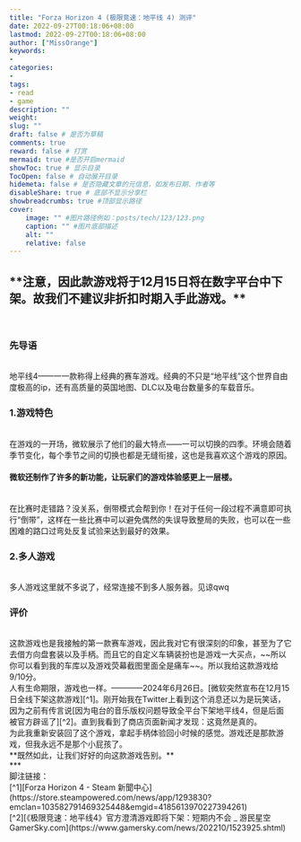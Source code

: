 ```yaml
---
title: "Forza Horizon 4 (极限竞速：地平线 4) 测评"
date: 2022-09-27T00:18:06+08:00
lastmod: 2022-09-27T00:18:06+08:00
author: ["MissOrange"]
keywords: 
- 
categories: 
- 
tags: 
- read
- game
description: ""
weight:
slug: ""
draft: false # 是否为草稿
comments: true
reward: false # 打赏
mermaid: true #是否开启mermaid
showToc: true # 显示目录
TocOpen: false # 自动展开目录
hidemeta: false # 是否隐藏文章的元信息，如发布日期、作者等
disableShare: true # 底部不显示分享栏
showbreadcrumbs: true #顶部显示路径
cover:
    image: "" #图片路径例如：posts/tech/123/123.png
    caption: "" #图片底部描述
    alt: ""
    relative: false
---
```


<h2>**注意，因此款游戏将于12月15日将在数字平台中下架。故我们不建议非折扣时期入手此游戏。**</h2><br>
<h3>先导语</h3><br>
  地平线4——一一款称得上经典的赛车游戏。经典的不只是“地平线”这个世界自由度极高的ip，还有高质量的英国地图、DLC以及电台数量多的车载音乐。<br>
<h3>1.游戏特色</h3><br>
  在游戏的一开场，微软展示了他们的最大特点——一可以切换的四季。环境会随着季节变化，每个季节之间的切换也都是无缝衔接，这也是我喜欢这个游戏的原因。<br>
  <h4>微软还制作了许多的新功能，让玩家们的游戏体验感更上一层楼。</h4><br>
  在比赛时走错路？没关系，倒带模式会帮到你！在对于任何一段过程不满意即可执行“倒带”，这样在一些比赛中可以避免偶然的失误导致整局的失败，也可以在一些困难的路口过弯处反复试验来达到最好的效果。<br>
<h3>2.多人游戏</h3><br>
  多人游戏这里就不多说了，经常连接不到多人服务器。见谅qwq<br>
<h3>评价</h3><br>
  这款游戏也是我接触的第一款赛车游戏，因此我对它有很深刻的印象，甚至为了它去借方向盘套装以及手柄。而且它的自定义车辆装扮也是游戏一大买点，~~所以你可以看到我的车库以及游戏荧幕截图里面全是痛车~~。所以我给这款游戏给9/10分。<br>
  人有生命期限，游戏也一样。————2024年6月26日。[微软突然宣布在12月15日全线下架这款游戏][^1]。刚开始我在Twitter上看到这个消息还以为是玩笑话，因为之前有传言说[因为电台的音乐版权问题导致全平台下架地平线4，但是后面被官方辟谣了][^2]。直到我看到了商店页面新闻才发现：这竟然是真的。<br>
  为此我重新安装回了这个游戏，拿起手柄体验回小时候的感觉。游戏还是那款游戏，但我永远不是那个小屁孩了。<br>
  **既然如此，让我们好好的向这款游戏告别。**<br>
***<br>
脚注链接：<br>
  [^1][Forza Horizon 4 - Steam 新聞中心](https://store.steampowered.com/news/app/1293830?emclan=103582791469325448&emgid=4185613970227394261)<br>
  [^2][《极限竞速：地平线4》官方澄清游戏即将下架：短期内不会 _ 游民星空 GamerSky.com](https://www.gamersky.com/news/202210/1523925.shtml)<br>
